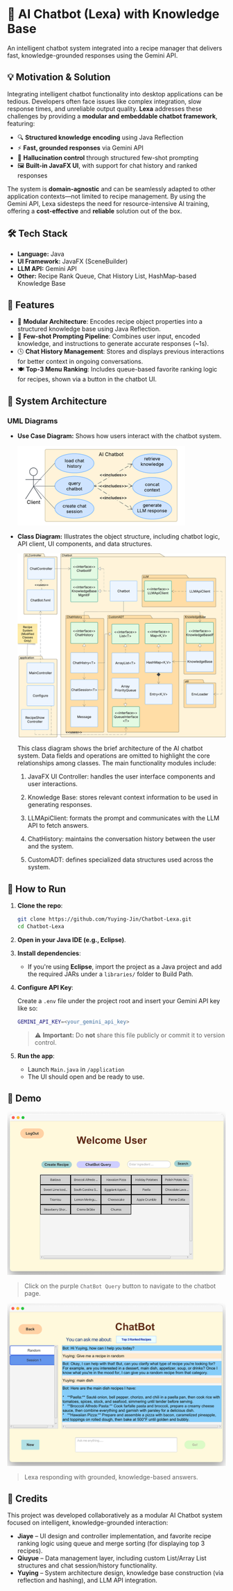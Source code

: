 # 🤖 AI Chatbot (Lexa) with Knowledge Base

An intelligent chatbot system integrated into a recipe manager that delivers fast, knowledge-grounded responses using the Gemini API.

## 💡 Motivation & Solution

Integrating intelligent chatbot functionality into desktop applications can be tedious. Developers often face issues like complex integration, slow response times, and unreliable output quality.
**Lexa** addresses these challenges by providing a **modular and embeddable chatbot framework**, featuring:

- 🔍 **Structured knowledge encoding** using Java Reflection
- ⚡ **Fast, grounded responses** via Gemini API
- 🧠 **Hallucination control** through structured few-shot prompting
- 🖼️ **Built-in JavaFX UI**, with support for chat history and ranked responses

The system is **domain-agnostic** and can be seamlessly adapted to other application contexts—not limited to recipe management. By using the Gemini API, Lexa sidesteps the need for resource-intensive AI training, offering a **cost-effective** and **reliable** solution out of the box.

## 🛠️ Tech Stack

- **Language:** Java  
- **UI Framework:** JavaFX (SceneBuilder)  
- **LLM API:** Gemini API  
- **Other:** Recipe Rank Queue, Chat History List, HashMap-based Knowledge Base

## 🚀 Features

- 🔧 **Modular Architecture**: Encodes recipe object properties into a structured knowledge base using Java Reflection.
- 💬 **Few-shot Prompting Pipeline**: Combines user input, encoded knowledge, and instructions to generate accurate responses (~1s).
- 🕓 **Chat History Management**: Stores and displays previous interactions for better context in ongoing conversations.
- 🍽️ **Top-3 Menu Ranking**: Includes queue-based favorite ranking logic for recipes, shown via a button in the chatbot UI.

## 🧩 System Architecture

### UML Diagrams

- **Use Case Diagram:**
  Shows how users interact with the chatbot system.

  <img src="./readme/usecase.png" style="zoom:50%;" />

- **Class Diagram:**
  Illustrates the object structure, including chatbot logic, API client, UI components, and data structures.

  ![](./readme/cls.png)

  This class diagram shows the brief architecture of the AI chatbot system. Data fields and operations are omitted to highlight the core relationships among classes. The main functionality modules include:

  1. JavaFX UI Controller: handles the user interface components and user interactions. 

  2. Knowledge Base: stores relevant context information to be used in generating responses.
  3. LLMApiClient: formats the prompt and communicates with the LLM API to fetch answers.
  4. ChatHistory: maintains the conversation history between the user and the system.
  5. CustomADT: defines specialized data structures used across the system.

## 🧪 How to Run

1. **Clone the repo**:

   ```bash
   git clone https://github.com/Yuying-Jin/Chatbot-Lexa.git
   cd Chatbot-Lexa
   ```

2. **Open in your Java IDE (e.g., Eclipse)**.

3. **Install dependencies**:

   - If you're using **Eclipse**, import the project as a Java project and add the required JARs under a `libraries/` folder to Build Path.

4. **Configure API Key**:

   Create a `.env` file under the project root and insert your Gemini API key like so:

   ```erlang
   GEMINI_API_KEY=<your_gemini_api_key>
   ```

   > ⚠️ **Important:** Do **not** share this file publicly or commit it to version control.

5. **Run the app**:

   - Launch `Main.java` in `/application`
   - The UI should open and be ready to use.

## 📸 Demo

![](./readme/demo_userhome.png)

> Click on the purple `ChatBot Query` button to navigate to the chatbot page.

<img src="./readme/demo_chatbot.png" style="zoom: 60%;" />

> Lexa responding with grounded, knowledge-based answers.

## 🤝 Credits

This project was developed collaboratively as a modular AI Chatbot system focused on intelligent, knowledge-grounded interaction:

- **Jiaye** – UI design and controller implementation, and favorite recipe ranking logic using queue and merge sorting (for displaying top 3 recipes).
- **Qiuyue** – Data management layer, including custom List/Array List structures and chat session/history functionality.
- **Yuying** – System architecture design, knowledge base construction (via reflection and hashing), and LLM API integration.